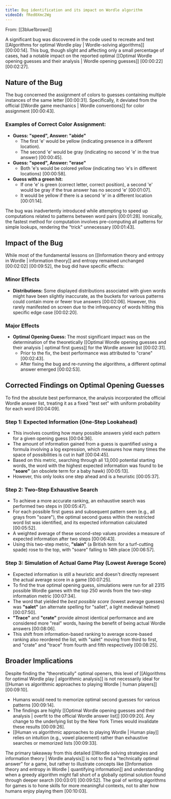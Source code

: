 ```yaml
---
title: Bug identification and its impact on Wordle algorithm
videoId: fRed0Xmc2Wg
---
```


From: [[3blue1brown]] <br/> 

A significant bug was discovered in the code used to recreate and test [[Algorithms for optimal Wordle play | Wordle-solving algorithms]] <a class="yt-timestamp" data-t="00:00:14">[00:00:14]</a>. This bug, though slight and affecting only a small percentage of cases, had a notable impact on the reported optimal [[Optimal Wordle opening guesses and their analysis | Wordle opening guesses]] <a class="yt-timestamp" data-t="00:00:22">[00:00:22]</a> <a class="yt-timestamp" data-t="00:02:27">[00:02:27]</a>.

## Nature of the Bug

The bug concerned the assignment of colors to guesses containing multiple instances of the same letter <a class="yt-timestamp" data-t="00:00:31">[00:00:31]</a>. Specifically, it deviated from the official [[Wordle game mechanics | Wordle conventions]] for color assignment <a class="yt-timestamp" data-t="00:00:43">[00:00:43]</a>.

### Examples of Correct Color Assignment:

*   **Guess: "speed", Answer: "abide"**
    *   The first 'e' would be yellow (indicating presence in a different location).
    *   The second 'e' would be gray (indicating no second 'e' in the true answer) <a class="yt-timestamp" data-t="00:00:45">[00:00:45]</a>.
*   **Guess: "speed", Answer: "erase"**
    *   Both 'e's would be colored yellow (indicating two 'e's in different locations) <a class="yt-timestamp" data-t="00:00:58">[00:00:58]</a>.
*   **Guess with a green hit:**
    *   If one 'e' is green (correct letter, correct position), a second 'e' would be gray if the true answer has no second 'e' <a class="yt-timestamp" data-t="00:01:07">[00:01:07]</a>.
    *   It would be yellow if there is a second 'e' in a different location <a class="yt-timestamp" data-t="00:01:14">[00:01:14]</a>.

The bug was inadvertently introduced while attempting to speed up computations related to patterns between word pairs <a class="yt-timestamp" data-t="00:01:28">[00:01:28]</a>. Ironically, the fastest method for computation involves pre-computing all patterns for simple lookups, rendering the "trick" unnecessary <a class="yt-timestamp" data-t="00:01:43">[00:01:43]</a>.

## Impact of the Bug

While most of the fundamental lessons on [[Information theory and entropy in Wordle | information theory]] and entropy remained unchanged <a class="yt-timestamp" data-t="00:02:02">[00:02:02]</a> <a class="yt-timestamp" data-t="00:09:52">[00:09:52]</a>, the bug did have specific effects:

### Minor Effects

*   **Distributions:** Some displayed distributions associated with given words might have been slightly inaccurate, as the buckets for various patterns could contain more or fewer true answers <a class="yt-timestamp" data-t="00:02:06">[00:02:06]</a>. However, this rarely manifested on screen due to the infrequency of words hitting this specific edge case <a class="yt-timestamp" data-t="00:02:20">[00:02:20]</a>.

### Major Effects

*   **Optimal Opening Guess:** The most significant impact was on the determination of the theoretically [[Optimal Wordle opening guesses and their analysis | optimal first guess]] for the Wordle answer list <a class="yt-timestamp" data-t="00:02:31">[00:02:31]</a>.
    *   Prior to the fix, the best performance was attributed to "crane" <a class="yt-timestamp" data-t="00:02:43">[00:02:43]</a>.
    *   After fixing the bug and re-running the algorithms, a different optimal answer emerged <a class="yt-timestamp" data-t="00:02:53">[00:02:53]</a>.

## Corrected Findings on Optimal Opening Guesses

To find the absolute best performance, the analysis incorporated the official Wordle answer list, treating it as a fixed "test set" with uniform probability for each word <a class="yt-timestamp" data-t="00:04:09">[00:04:09]</a>.

### Step 1: Expected Information (One-Step Lookahead)

*   This involves counting how many possible answers yield each pattern for a given opening guess <a class="yt-timestamp" data-t="00:04:36">[00:04:36]</a>.
*   The amount of information gained from a guess is quantified using a formula involving a log expression, which measures how many times the space of possibilities is cut in half <a class="yt-timestamp" data-t="00:04:45">[00:04:45]</a>.
*   Based on this metric, searching through all 13,000 potential starting words, the word with the highest expected information was found to be **"soare"** (an obsolete term for a baby hawk) <a class="yt-timestamp" data-t="00:05:13">[00:05:13]</a>.
*   However, this only looks one step ahead and is a heuristic <a class="yt-timestamp" data-t="00:05:37">[00:05:37]</a>.

### Step 2: Two-Step Exhaustive Search

*   To achieve a more accurate ranking, an exhaustive search was performed two steps in <a class="yt-timestamp" data-t="00:05:47">[00:05:47]</a>.
*   For each possible first guess and subsequent pattern seen (e.g., all grays from "soare"), the optimal second guess within the restricted word list was identified, and its expected information calculated <a class="yt-timestamp" data-t="00:05:52">[00:05:52]</a>.
*   A weighted average of these second-step values provides a measure of expected information after two steps <a class="yt-timestamp" data-t="00:06:43">[00:06:43]</a>.
*   Using this two-step metric, **"slain"** (a British term for a turf-cutting spade) rose to the top, with "soare" falling to 14th place <a class="yt-timestamp" data-t="00:06:57">[00:06:57]</a>.

### Step 3: Simulation of Actual Game Play (Lowest Average Score)

*   Expected information is still a heuristic and doesn't directly represent the actual average score in a game <a class="yt-timestamp" data-t="00:07:25">[00:07:25]</a>.
*   To find the true optimal opening guess, simulations were run for all 2315 possible Wordle games with the top 250 words from the two-step information metric <a class="yt-timestamp" data-t="00:07:34">[00:07:34]</a>.
*   The word that yielded the *best possible score* (lowest average guesses) was **"salet"** (an alternate spelling for "sallet", a light medieval helmet) <a class="yt-timestamp" data-t="00:07:50">[00:07:50]</a>.
*   **"Trace"** and **"crate"** provide almost identical performance and are considered more "real" words, having the benefit of being actual Wordle answers <a class="yt-timestamp" data-t="00:08:06">[00:08:06]</a>.
*   This shift from information-based ranking to average score-based ranking also reordered the list, with "salet" moving from third to first, and "crate" and "trace" from fourth and fifth respectively <a class="yt-timestamp" data-t="00:08:25">[00:08:25]</a>.

## Broader Implications

Despite finding the "theoretically" optimal openers, this level of [[Algorithms for optimal Wordle play | algorithmic analysis]] is not necessarily ideal for [[Human vs algorithmic approaches to playing Wordle | human players]] <a class="yt-timestamp" data-t="00:09:10">[00:09:10]</a>.

*   Humans would need to memorize optimal second guesses for various patterns <a class="yt-timestamp" data-t="00:09:14">[00:09:14]</a>.
*   The findings are highly [[Optimal Wordle opening guesses and their analysis | overfit to the official Wordle answer list]] <a class="yt-timestamp" data-t="00:09:20">[00:09:20]</a>. Any change to the underlying list by the New York Times would invalidate these results <a class="yt-timestamp" data-t="00:09:26">[00:09:26]</a>.
*   [[Human vs algorithmic approaches to playing Wordle | Human play]] relies on intuition (e.g., vowel placement) rather than exhaustive searches or memorized lists <a class="yt-timestamp" data-t="00:09:33">[00:09:33]</a>.

The primary takeaway from this detailed [[Wordle solving strategies and information theory | Wordle analysis]] is not to find a "technically optimal answer" for a game, but rather to illustrate concepts like [[Information theory and entropy in Wordle | quantifying information]] and understanding when a greedy algorithm might fall short of a globally optimal solution found through deeper search <a class="yt-timestamp" data-t="00:03:01">[00:03:01]</a> <a class="yt-timestamp" data-t="00:09:52">[00:09:52]</a>. The goal of writing algorithms for games is to hone skills for more meaningful contexts, not to alter how humans enjoy playing them <a class="yt-timestamp" data-t="00:10:03">[00:10:03]</a>.